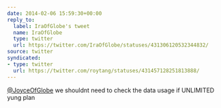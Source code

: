 ```yaml
---
date: 2014-02-06 15:59:30+00:00
reply_to:
  label: IraOfGlobe's tweet
  name: IraOfGlobe
  type: twitter
  url: https://twitter.com/IraOfGlobe/statuses/431306120532344832/
source: twitter
syndicated:
- type: twitter
  url: https://twitter.com/roytang/statuses/431457128251813888/
---
```


[@JoyceOfGlobe](https://twitter.com/JoyceOfGlobe/) we shouldnt need to check the data usage if UNLIMITED yung plan